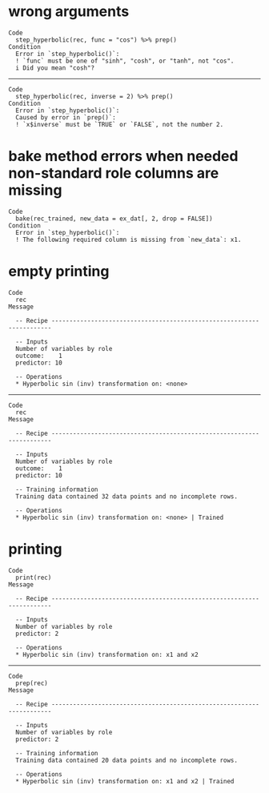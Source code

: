 # wrong arguments

    Code
      step_hyperbolic(rec, func = "cos") %>% prep()
    Condition
      Error in `step_hyperbolic()`:
      ! `func` must be one of "sinh", "cosh", or "tanh", not "cos".
      i Did you mean "cosh"?

---

    Code
      step_hyperbolic(rec, inverse = 2) %>% prep()
    Condition
      Error in `step_hyperbolic()`:
      Caused by error in `prep()`:
      ! `x$inverse` must be `TRUE` or `FALSE`, not the number 2.

# bake method errors when needed non-standard role columns are missing

    Code
      bake(rec_trained, new_data = ex_dat[, 2, drop = FALSE])
    Condition
      Error in `step_hyperbolic()`:
      ! The following required column is missing from `new_data`: x1.

# empty printing

    Code
      rec
    Message
      
      -- Recipe ----------------------------------------------------------------------
      
      -- Inputs 
      Number of variables by role
      outcome:    1
      predictor: 10
      
      -- Operations 
      * Hyperbolic sin (inv) transformation on: <none>

---

    Code
      rec
    Message
      
      -- Recipe ----------------------------------------------------------------------
      
      -- Inputs 
      Number of variables by role
      outcome:    1
      predictor: 10
      
      -- Training information 
      Training data contained 32 data points and no incomplete rows.
      
      -- Operations 
      * Hyperbolic sin (inv) transformation on: <none> | Trained

# printing

    Code
      print(rec)
    Message
      
      -- Recipe ----------------------------------------------------------------------
      
      -- Inputs 
      Number of variables by role
      predictor: 2
      
      -- Operations 
      * Hyperbolic sin (inv) transformation on: x1 and x2

---

    Code
      prep(rec)
    Message
      
      -- Recipe ----------------------------------------------------------------------
      
      -- Inputs 
      Number of variables by role
      predictor: 2
      
      -- Training information 
      Training data contained 20 data points and no incomplete rows.
      
      -- Operations 
      * Hyperbolic sin (inv) transformation on: x1 and x2 | Trained

